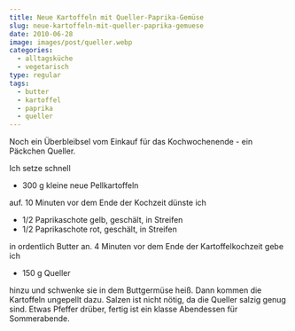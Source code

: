 ```yaml
---
title: Neue Kartoffeln mit Queller-Paprika-Gemüse
slug: neue-kartoffeln-mit-queller-paprika-gemuese
date: 2010-06-28
image: images/post/queller.webp
categories: 
  - alltagsküche
  - vegetarisch
type: regular
tags: 
  - butter
  - kartoffel
  - paprika
  - queller
---
```


Noch ein Überbleibsel vom Einkauf für das Kochwochenende - ein Päckchen Queller.

Ich setze schnell

* 300 g kleine neue Pellkartoffeln

auf. 10 Minuten vor dem Ende der Kochzeit dünste ich

* 1/2 Paprikaschote gelb, geschält, in Streifen 
* 1/2 Paprikaschote rot, geschält, in Streifen

in ordentlich Butter an. 4 Minuten vor dem Ende der Kartoffelkochzeit gebe ich

* 150 g Queller

hinzu und schwenke sie in dem Buttgermüse heiß. Dann kommen die Kartoffeln ungepellt dazu. Salzen ist nicht nötig, da die Queller salzig genug sind. Etwas Pfeffer drüber, fertig ist ein klasse Abendessen für Sommerabende.

>
